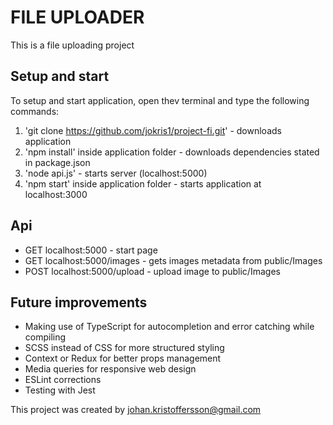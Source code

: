 # FILE UPLOADER

This is a file uploading project

## Setup and start

To setup and start application, open thev terminal and type the following commands:

1. 'git clone https://github.com/jokris1/project-fi.git' - downloads application
2. 'npm install' inside application folder - downloads dependencies stated in package.json
3. 'node api.js' - starts server (localhost:5000)
4. 'npm start' inside application folder - starts application at localhost:3000

## Api

-   GET localhost:5000 - start page
-   GET localhost:5000/images - gets images metadata from public/Images
-   POST localhost:5000/upload - upload image to public/Images

## Future improvements

-   Making use of TypeScript for autocompletion and error catching while compiling
-   SCSS instead of CSS for more structured styling
-   Context or Redux for better props management
-   Media queries for responsive web design
-   ESLint corrections
-   Testing with Jest

This project was created by [johan.kristoffersson@gmail.com](mailto:johan.kristoffersson@gmail.com)
